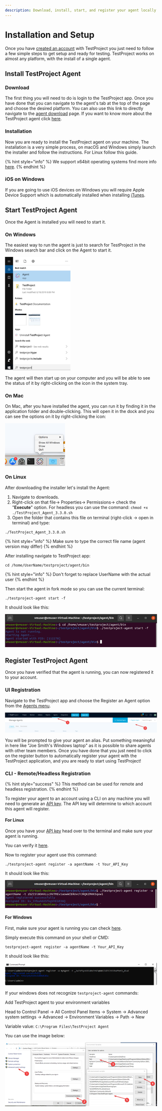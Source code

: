 ```yaml
---
description: Download, install, start, and register your agent locally or remotely.
---
```


# Installation and Setup

Once you have [created an account](creating-an-account.md#registration) with TestProject you just need to follow a few simple steps to get setup and ready for testing. TestProject works on almost any platform, with the install of a single agent.

## Install TestProject Agent

### Download

The first thing you will need to do is login to the TestProject app. Once you have done that you can navigate to the agent's tab at the top of the page and choose the desired platform. You can also use this link to directly navigate to the [agent download](https://app.testproject.io/#/download) page. If you want to know more about the TestProject agent click [here](broken-reference).

### Installation

Now you are ready to install the TestProject agent on your machine. The installation is a very simple process, on macOS and Windows simply launch the installer and follow the instructions. For Linux follow this guide.

{% hint style="info" %}
We support x64bit operating systems find more info [here](../supported-environments.md#supported-agent-operating-systems-x64-only).
{% endhint %}

### iOS on Windows

If you are going to use iOS devices on Windows you will require Apple Device Support which is automatically installed when installing [iTunes](https://support.apple.com/downloads/itunes).

## Start TestProject Agent

Once the Agent is installed you will need to start it.

### On Windows

The easiest way to run the agent is just to search for TestProject in the Windows search bar and click on the Agent to start it.

![TestProject Agent on Windows](<../.gitbook/assets/image (451) (1).png>)

The agent will then start up on your computer and you will be able to see the status of it by right-clicking on the icon in the system tray.

### On Mac

On Mac, after you have installed the agent, you can run it by finding it in the application folder and double-clicking. This will open it in the dock and you can see the options on it by right-clicking the icon:

![TestProject Agent on Mac](<../.gitbook/assets/image (456) (2).png>)

### On Linux

After downloading the installer let's install the Agent:

1. &#x20;Navigate to downloads.
2. Right-click on that file-> Properties-> Permissions-> check the "**Execute**" option. For headless you can use the command: `chmod +x ./TestProject_Agent_3.3.0.sh`
3. Open the folder that contains this file on terminal (right-click -> open in terminal) and type:

```
./TestProject_Agent_3.3.0.sh
```

{% hint style="info" %}
Make sure to type the correct file name (agent version may differ)
{% endhint %}

After installing navigate to TestProject app:

```
cd /home/UserName/testproject/agent/bin
```

{% hint style="info" %}
Don't forget to replace UserName with the actual user
{% endhint %}

Then start the agent in fork mode so you can use the current terminal:

```
./testproject-agent start -f
```

It should look like this:

![TestProject Agent on Linux terminal](../.gitbook/assets/Picture1.png)

## Register TestProject Agent

Once you have verified that the agent is running, you can now registered it to your account.

### UI Registration

Navigate to the TestProject app and choose the Register an Agent option from the [Agents menu](https://app.testproject.io/#/agents).

![Registering the Agent from TestProject app](../.gitbook/assets/Picture2.png)

You will be prompted to give your agent an alias. Put something meaningful in here like "Joe Smith's Windows laptop" as it is possible to share agents with other team members. Once you have done that you just need to click on the register button to automatically register your agent with the TestProject application, and you are ready to start using TestProject!

### CLI - Remote/Headless Registration

{% hint style="success" %}
This method can be used for remote and headless registration.
{% endhint %}

To register your agent to an account using a CLI on any machine you will need to generate an [API key](https://app.testproject.io/#/integrations/api). The API key will determine to which account this agent will register.

#### For Linux

Once you have your [API key](https://app.testproject.io/#/integrations/api) head over to the terminal and make sure your agent is running.

You can verify it [here](installation-and-setup.md#on-linux).

Now to register your agent use this command:

```
./testproject-agent register -a agentName -t Your_API_Key
```

It should look like this:

![Registering the Agent on Linux terminal](../.gitbook/assets/Picture3.png)

#### For Windows

First, make sure your agent is running you can check [here](installation-and-setup.md#on-windows).

Simply execute this command on your shell or CMD:

```
testproject-agent register -a agentName -t Your_API_Key
```

It should look like this:

![Registering the Agent on Windows CMD](<../.gitbook/assets/image (457) (2).png>)

If your windows does not recognize `testproject-agent` commands:

Add TestProject agent to your environment variables

Head to Control Panel -> All Control Panel Items -> System -> Advanced system settings -> Advanced -> Environment Variables -> Path -> New

Variable value: `C:\Program Files\TestProject Agent`

You can use the image below:

![Adding TestProject to the environment variables ](../.gitbook/assets/Picture4.png)
